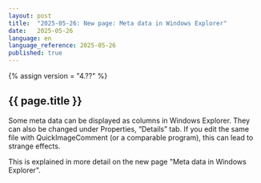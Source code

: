 ```yaml
--- 
layout: post 
title:  "2025-05-26: New page: Meta data in Windows Explorer"  
date:   2025-05-26 
language: en  
language_reference: 2025-05-26 
published: true 
--- 
```

{% assign version = "4.??" %} 
 
## {{ page.title }} 

Some meta data can be displayed as columns in Windows Explorer. They can also be changed under Properties, “Details” tab. If you edit the same file with QuickImageComment (or a comparable program), this can lead to strange effects.

This is explained in more detail on the new page "Meta data in Windows Explorer".